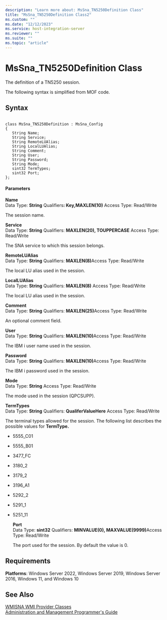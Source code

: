 ```yaml
---
description: "Learn more about: MsSna_TN5250Definition Class"
title: "MsSna_TN5250Definition Class2"
ms.custom: ""
ms.date: "12/12/2023"
ms.service: host-integration-server
ms.reviewer: ""
ms.suite: ""
ms.topic: "article"
---
```

# MsSna_TN5250Definition Class
The definition of a TN5250 session.  
  
 The following syntax is simplified from MOF code.  
  
## Syntax  
  
```  
  
class MsSna_TN5250Definition : MsSna_Config  
{  
   String Name;  
   String Service;  
   String RemoteLUAlias;  
   String LocalLUAlias;  
   String Comment;  
   String User;  
   String Password;  
   String Mode;  
   sint32 TermTypes;  
   sint32 Port;  
};  
```  
  
#### Parameters  
 **Name**  
 Data Type: **String** Qualifiers<strong>: Key,MAXLEN(10)</strong> Access Type: Read/Write  
  
 The session name.  
  
 **Service**  
 Data Type: **String** Qualifiers: **MAXLEN(20), TOUPPERCASE** Access Type: Read/Write  
  
 The SNA service to which this session belongs.  
  
 **RemoteLUAlias**  
 Data Type: **String** Qualifiers: <strong>MAXLEN(8)</strong>Access Type: Read/Write  
  
 The local LU alias used in the session.  
  
 **LocalLUAlias**  
 Data Type: **String** Qualifiers: **MAXLEN(8)** Access Type: Read/Write  
  
 The local LU alias used in the session.  
  
 **Comment**  
 Data Type: **String** Qualifiers: <strong>MAXLEN(25)</strong>Access Type: Read/Write  
  
 An optional comment field.  
  
 **User**  
 Data Type: **String** Qualifiers: <strong>MAXLEN(10)</strong>Access Type: Read/Write  
  
 The IBM i user name used in the session.  
  
 **Password**  
 Data Type: **String** Qualifiers: <strong>MAXLEN(10)</strong>Access Type: Read/Write  
  
 The IBM i password used in the session.  
  
 **Mode**  
 Data Type: **String** Access Type: Read/Write  
  
 The mode used in the session (QPCSUPP).  
  
 **TermTypes**  
 Data Type: **String** Qualifiers: **QualiferValueHere** Access Type: Read/Write  
  
 The terminal types allowed for the session. The following list describes the possible values for **TermType.**  
  
- 5555_C01  
  
- 5555_B01  
  
- 3477_FC  
  
- 3180_2  
  
- 3179_2  
  
- 3196_A1  
  
- 5292_2  
  
- 5291_1  
  
- 5251_11  
  
  **Port**  
  Data Type: **sint32** Qualifiers: <strong>MINVALUE(0), MAXVALUE(9999)</strong>Access Type: Read/Write  
  
  The port used for the session. By default the value is 0.  
  
## Requirements  
 **Platforms**: Windows Server 2022, Windows Server 2019, Windows Server 2016, Windows 11, and Windows 10  
  
## See Also  
 [WMISNA WMI Provider Classes](../core/wmisna-wmi-provider-classes2.md)   
 [Administration and Management Programmer's Guide](./administration-and-management-programmer-s-guide2.md)
